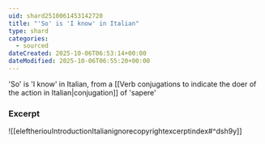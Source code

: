 ```yaml
---
uid: shard2510061453142720
title: "'So' is 'I know' in Italian"
type: shard
categories:
  - sourced
dateCreated: 2025-10-06T06:53:14+00:00
dateModified: 2025-10-06T06:55:20+00:00
---
```

'So' is 'I know' in Italian, from a [[Verb conjugations to indicate the doer of the action in Italian|conjugation]] of 'sapere'

### Excerpt
![[eleftheriouIntroductionItalianignorecopyrightexcerptindex#^dsh9y]]